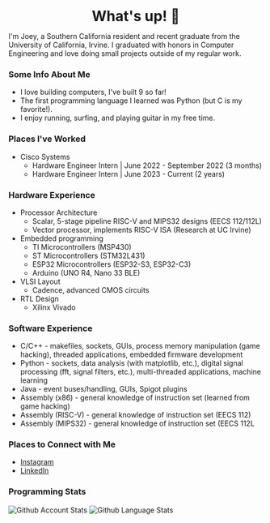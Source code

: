 <h1 style="margin: auto; text-align: center;"> What's up! 👋 </h1>

I'm Joey, a Southern California resident and recent graduate from the University of California, Irvine. I graduated with honors in Computer Engineering and love doing small projects outside of my regular work.

### Some Info About Me
- I love building computers, I've built 9 so far!
- The first programming language I learned was Python (but C is my favorite!).
- I enjoy running, surfing, and playing guitar in my free time.

### Places I've Worked
- Cisco Systems
  - Hardware Engineer Intern | June 2022 - September 2022 (3 months)
  - Hardware Engineer Intern | June 2023 - Current (2 years)

### Hardware Experience
- Processor Architecture
  - Scalar, 5-stage pipeline RISC-V and MIPS32 designs (EECS 112/112L)
  - Vector processor, implements RISC-V ISA (Research at UC Irvine)
- Embedded programming
  - TI Microcontrollers (MSP430)
  - ST Microcontrollers (STM32L431)
  - ESP32 Microcontrollers (ESP32-S3, ESP32-C3)
  - Arduino (UNO R4, Nano 33 BLE)
- VLSI Layout
  - Cadence, advanced CMOS circuits
- RTL Design
  - Xilinx Vivado

### Software Experience
- C/C++ - makefiles, sockets, GUIs, process memory manipulation (game hacking), threaded applications, embedded firmware development
- Python - sockets, data analysis (with matplotlib, etc.), digital signal processing (fft, signal filters, etc.), multi-threaded applications, machine learning
- Java - event buses/handling, GUIs, Spigot plugins
- Assembly (x86) - general knowledge of instruction set (learned from game hacking)
- Assembly (RISC-V) - general knowledge of instruction set (EECS 112)
- Assembly (MIPS32) - general knowledge of instruction set (EECS 112L

### Places to Connect with Me
- [Instagram][instagram]
- [LinkedIn][linkedin]


### Programming Stats

<span>
   <img align="center" src="https://github-readme-stats.vercel.app/api?username=joeybalardeta&include_all_commits=true&count_private=true&show_icons=true&theme=github_dark&custom_title=GitHub%20Stats&hide=issues" alt="Github Account Stats"/>
</span>

<span>
   <img align="center" src="https://github-readme-stats.vercel.app/api/top-langs/?username=joeybalardeta&layout=compact&theme=github_dark" alt="Github Language Stats"/>
</span>

[instagram]: https://www.instagram.com/joeybalardeta/
[linkedin]: https://www.linkedin.com/in/joseph-balardeta-78a501187/
